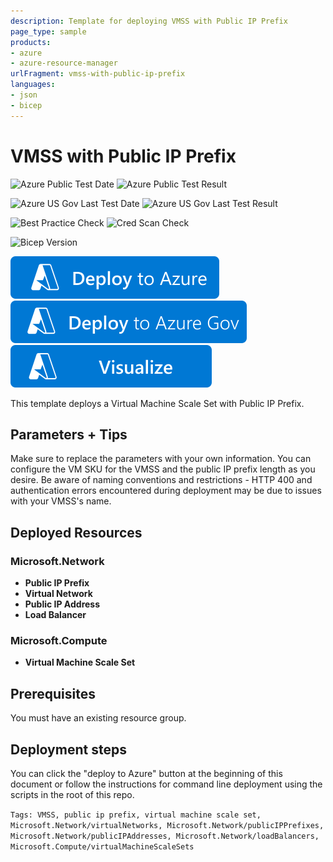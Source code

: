 ```yaml
---
description: Template for deploying VMSS with Public IP Prefix
page_type: sample
products:
- azure
- azure-resource-manager
urlFragment: vmss-with-public-ip-prefix
languages:
- json
- bicep
---
```

# VMSS with Public IP Prefix

![Azure Public Test Date](https://azurequickstartsservice.blob.core.windows.net/badges/quickstarts/microsoft.compute/vmss-with-public-ip-prefix/PublicLastTestDate.svg)
![Azure Public Test Result](https://azurequickstartsservice.blob.core.windows.net/badges/quickstarts/microsoft.compute/vmss-with-public-ip-prefix/PublicDeployment.svg)

![Azure US Gov Last Test Date](https://azurequickstartsservice.blob.core.windows.net/badges/quickstarts/microsoft.compute/vmss-with-public-ip-prefix/FairfaxLastTestDate.svg)
![Azure US Gov Last Test Result](https://azurequickstartsservice.blob.core.windows.net/badges/quickstarts/microsoft.compute/vmss-with-public-ip-prefix/FairfaxDeployment.svg)

![Best Practice Check](https://azurequickstartsservice.blob.core.windows.net/badges/quickstarts/microsoft.compute/vmss-with-public-ip-prefix/BestPracticeResult.svg)
![Cred Scan Check](https://azurequickstartsservice.blob.core.windows.net/badges/quickstarts/microsoft.compute/vmss-with-public-ip-prefix/CredScanResult.svg)

![Bicep Version](https://azurequickstartsservice.blob.core.windows.net/badges/quickstarts/microsoft.compute/vmss-with-public-ip-prefix/BicepVersion.svg)

[![Deploy To Azure](https://raw.githubusercontent.com/Azure/azure-quickstart-templates/master/1-CONTRIBUTION-GUIDE/images/deploytoazure.svg?sanitize=true)](https://portal.azure.com/#create/Microsoft.Template/uri/https%3A%2F%2Fraw.githubusercontent.com%2FAzure%2Fazure-quickstart-templates%2Fmaster%2Fquickstarts%2Fmicrosoft.compute%2Fvmss-with-public-ip-prefix%2Fazuredeploy.json)
[![Deploy To Azure US Gov](https://raw.githubusercontent.com/Azure/azure-quickstart-templates/master/1-CONTRIBUTION-GUIDE/images/deploytoazuregov.svg?sanitize=true)](https://portal.azure.us/#create/Microsoft.Template/uri/https%3A%2F%2Fraw.githubusercontent.com%2FAzure%2Fazure-quickstart-templates%2Fmaster%2Fquickstarts%2Fmicrosoft.compute%2Fvmss-with-public-ip-prefix%2Fazuredeploy.json)
[![Visualize](https://raw.githubusercontent.com/Azure/azure-quickstart-templates/master/1-CONTRIBUTION-GUIDE/images/visualizebutton.svg?sanitize=true)](http://armviz.io/#/?load=https%3A%2F%2Fraw.githubusercontent.com%2FAzure%2Fazure-quickstart-templates%2Fmaster%2Fquickstarts%2Fmicrosoft.compute%2Fvmss-with-public-ip-prefix%2Fazuredeploy.json)

This template deploys a Virtual Machine Scale Set with Public IP Prefix.

## Parameters + Tips
Make sure to replace the parameters with your own information. You can configure the VM SKU for the VMSS and the public IP prefix length as you desire. Be aware of naming conventions and restrictions - HTTP 400 and authentication errors encountered during deployment may be due to issues with your VMSS's name.

## Deployed Resources

### Microsoft.Network
+ **Public IP Prefix**
+ **Virtual Network**
+ **Public IP Address**
+ **Load Balancer**

### Microsoft.Compute
+ **Virtual Machine Scale Set**

## Prerequisites

You must have an existing resource group.

## Deployment steps

You can click the "deploy to Azure" button at the beginning of this document or follow the instructions for command line deployment using the scripts in the root of this repo.

`Tags: VMSS, public ip prefix, virtual machine scale set, Microsoft.Network/virtualNetworks, Microsoft.Network/publicIPPrefixes, Microsoft.Network/publicIPAddresses, Microsoft.Network/loadBalancers, Microsoft.Compute/virtualMachineScaleSets`
